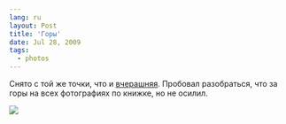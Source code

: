 ```yaml
---
lang: ru
layout: Post
title: 'Горы'
date: Jul 28, 2009
tags:
  - photos
---
```


Снято с той же точки, что и [вчерашняя](/blog/3665 "Домбай"). Пробовал разобраться, что за горы на всех фотографиях по книжке, но не осилил.

![](photo://2009-07-19_5D_8381_Artem_Sapegin)
